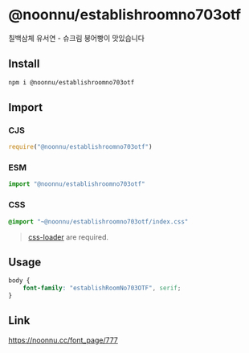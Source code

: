 # @noonnu/establishroomno703otf
칠백삼체 유서연 - 슈크림 붕어빵이 맛있습니다

## Install
```sh
npm i @noonnu/establishroomno703otf
```
## Import
### CJS
```js
require("@noonnu/establishroomno703otf")
```
### ESM
```js
import "@noonnu/establishroomno703otf"
```
### CSS 
```css
@import "~@noonnu/establishroomno703otf/index.css"
```
> [css-loader](https://github.com/webpack-contrib/css-loader) are required.

## Usage
```css
body {
    font-family: "establishRoomNo703OTF", serif;
}
```

## Link
https://noonnu.cc/font_page/777